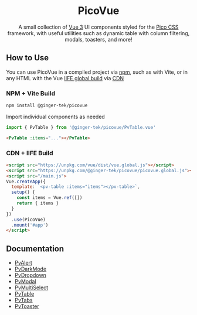 <div align=center>
  <h1>PicoVue</h1>
  <p>A small collection of <a href="https://vuejs.org">Vue 3</a> UI components styled for the <a href="https://picocss.com">Pico CSS</a> framework, with useful utilities such as dynamic table with column filtering, modals, toasters, and more!</p>
</div>

## How to Use
You can use PicoVue in a compiled project via [npm](https://npmjs.com/@ginger-tek/picovue), such as with Vite, or in any HTML with the Vue [IIFE global build](https://www.npmjs.com/package/vue#from-cdn-or-without-a-bundler) via [CDN](https://unpkg.com/vue)

### NPM + Vite Build
```bash
npm install @ginger-tek/picovue
```
Import individual components as needed
```js
import { PvTable } from '@ginger-tek/picovue/PvTable.vue'
```
```html
<PvTable :items="..."></PvTable>
```

### CDN + IIFE Build
```html
<script src="https://unpkg.com/vue/dist/vue.global.js"></script>
<script src="https://unpkg.com/@ginger-tek/picovue/picovue.global.js"></script>
<script src="/main.js">
Vue.createApp({
  template: `<pv-table :items="items"></pv-table>`,
  setup() {
    const items = Vue.ref([])
    return { items }
  }
})
  .use(PicoVue)
  .mount('#app')
</script>
```
## Documentation
- [PvAlert](./docs.md#PvAlert)
- [PvDarkMode](./docs.md#PvDarkMode)
- [PvDropdown](./docs.md#PvDropdown)
- [PvModal](./docs.md#PvModal)
- [PvMultiSelect](./docs.md#PvMultiSelect)
- [PvTable](./docs.md#PvTable)
- [PvTabs](./docs.md#PvTabs)
- [PvToaster](./docs.md#PvToaster)
